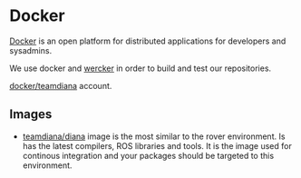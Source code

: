 # Docker

[Docker](https://www.docker.com/) is an open platform for distributed applications for developers and sysadmins.

We use docker and [wercker](./continous_integration.md) in order to build and test our repositories.

[docker/teamdiana](https://registry.hub.docker.com/repos/teamdiana/) account.

## Images

  * [teamdiana/diana](https://registry.hub.docker.com/u/teamdiana/diana/) image is the most similar to the rover environment. Is has the latest compilers, ROS libraries and tools.
It is the image used for continous integration and your packages should be targeted to this environment.

